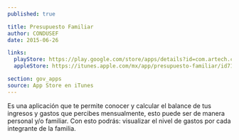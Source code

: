 ```yaml
---
published: true

title: Presupuesto Familiar
author: CONDUSEF
date: 2015-06-26

links:
  playStore: https://play.google.com/store/apps/details?id=com.artech.calpresufam.usuariosession
  appleStore: https://itunes.apple.com/mx/app/presupuesto-familiar/id712562065?mt=8

section: gov_apps
source: App Store en iTunes
---
```


Es una aplicación que te permite conocer y calcular el balance de tus ingresos y gastos que percibes mensualmente, esto puede ser de manera personal y/o familiar. Con esto podrás: visualizar el nivel de gastos por cada integrante de la familia.
